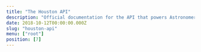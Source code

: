 ```yaml
---
title: "The Houston API"
description: "Official documentation for the API that powers Astronomer."
date: 2018-10-12T00:00:00.000Z
slug: "houston-api"
menu: ["root"]
position: [7]
---
```

